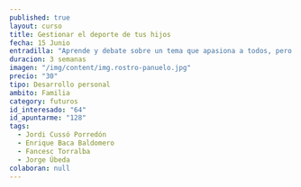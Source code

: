 ```yaml
---
published: true
layout: curso
title: Gestionar el deporte de tus hijos
fecha: 15 Junio
entradilla: "Aprende y debate sobre un tema que apasiona a todos, pero pocos conocen bien.Dialoga y define tu postura de manera más consciente y racional."
duracion: 3 semanas
imagen: "/img/content/img.rostro-panuelo.jpg"
precio: "30"
tipo: Desarrollo personal
ambito: Familia
category: futuros
id_interesado: "64"
id_apuntarme: "128"
tags: 
  - Jordi Cussó Porredón
  - Enrique Baca Baldomero
  - Fancesc Torralba
  - Jorge Úbeda
colaboran: null
---
```


